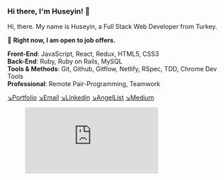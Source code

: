 
### Hi there, I'm Huseyin! 🖖
Hi, there. My name is Huseyin, a Full Stack Web Developer from Turkey. <br>

🧭 <strong>Right now, I am open to job offers.</strong>

**Front-End**: JavaScript, React, Redux, HTML5, CSS3 <br>
**Back-End**: Ruby, Ruby on Rails, MySQL <br>
**Tools & Methods**: Git, Github, Gitflow, Netlify, RSpec, TDD, Chrome Dev Tools <br>
**Professional**: Remote Pair-Programming, Teamwork



[↘︎Portfolio](https://huseyinbiyik.github.io/portfolio)  [↘︎Email](mailto:tahahuseyinb@gmail.com)
[↘︎Linkedin](https://www.linkedin.com/in/tahahuseyinbiyik/) 
[↘︎AngelList](https://angel.co/u/huseyin-biyik) 
[↘︎Medium](https://medium.com/@huseyinbiyik)

<figure><embed src="https://wakatime.com/share/@948ff945-a2a1-4aec-9b80-99f9f518990a/d3aaeb13-e0bc-43a4-bca3-5df0ac8f51da.svg"></embed></figure>
